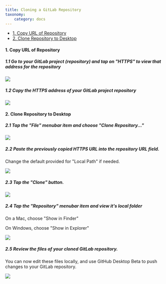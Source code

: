 ```yaml
---
title: Cloning a GitLab Repository
taxonomy:
    category: docs
---
```


* [1. Copy URL of Repository](#1-copy-url-of-repository)
* [2. Clone Repository to Desktop](#2-clone-repository-to-desktop)

#### 1. Copy URL of Repository

##### 1.1 Go to your GitLab project (repository) and tap on "HTTPS" to view that address for the repository

![](../../images/using-github-desktop-beta-and-gitlab-with-grav/go-to-your-gitlab-project--repository--and-tap-on--https--to-view-that-address-for-the-repository.png)

##### 1.2 Copy the HTTPS address of your GitLab project repository

![](../../images/using-github-desktop-beta-and-gitlab-with-grav/copy-the-https-address-of-your-gitlab-project-repository.png)

#### 2. Clone Repository to Desktop

##### 2.1 Tap the "File" menubar item and choose "Clone Repository..."

![](../../images/using-github-desktop-beta-and-gitlab-with-grav/tap-the--file--menubar-item-and-choose--clone-repository-.png)

##### 2.2 Paste the previously copied HTTPS URL into the repository URL field.

Change the default provided for "Local Path" if needed.

![](../../images/using-github-desktop-beta-and-gitlab-with-grav/paste-the-previously-copied-https-url-into-the-repository-url-field.png)

##### 2.3 Tap the "Clone" button.

![](../../images/using-github-desktop-beta-and-gitlab-with-grav/tap-the--clone--button.png)

##### 2.4 Tap the "Repository" menubar item and view it's local folder

On a Mac, choose "Show in Finder"

On Windows,  choose "Show in Explorer"

![](../../images/using-github-desktop-beta-and-gitlab-with-grav/tap-the--repository--menubar-item-and-view-it-s-local-folder.png)

##### 2.5 Review the files of your cloned GitLab repository.

You can now edit these files locally, and use GitHub Desktop Beta to push changes to your GitLab repository.

![](../../images/using-github-desktop-beta-and-gitlab-with-grav/review-the-files-of-your-cloned-gitlab-repository.png)
